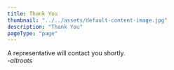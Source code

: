 ```yaml
---
title: Thank You
thumbnail: "../../assets/default-content-image.jpg"
description: "Thank You"
pageType: "page"
---
```


A representative will contact you shortly.<br />
<i>-altroots</i>